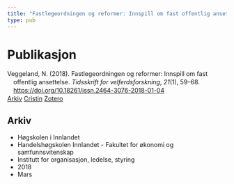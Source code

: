 ```yaml
---
title: "Fastlegeordningen og reformer: Innspill om fast offentlig ansettelse"
type: pub
---
```

<h1>Publikasjon</h1>
<article id="csl-bib-container-4IHQK5V6" class="csl-bib-container">
  <div class="csl-bib-body" style="line-height: 1.35; padding-left: 1em; text-indent:-1em;">
  <div class="csl-entry">Veggeland, N. (2018). Fastlegeordningen og reformer: Innspill om fast offentlig ansettelse. <i>Tidsskrift for velferdsforskning</i>, <i>21</i>(1), 59&#x2013;68. <a href="https://doi.org/10.18261/issn.2464-3076-2018-01-04">https://doi.org/10.18261/issn.2464-3076-2018-01-04</a></div>
</div>
  <div class="csl-bib-buttons">
    <a href="#taxonomy-article-4IHQK5V6" class="csl-bib-button">Arkiv</a>
    <a href="https://app.cristin.no/results/show.jsf?id=1573157" alt="Cristin URL" class="csl-bib-button">Cristin</a>
    <a href="http://zotero.org/groups/5022929/items/4IHQK5V6" alt="Zotero URL" class="csl-bib-button">Zotero</a>
  </div>
  <div id="csl-bib-meta-container-4IHQK5V6"></div>
</article>
<div id="csl-bib-meta-4IHQK5V6" class="csl-bib-meta">
  <article id="taxonomy-article-4IHQK5V6" class="taxonomy-article">
    <h1>Arkiv</h1>
    <ul>
      <li>Høgskolen i Innlandet</li>
      <li>Handelshøgskolen Innlandet - Fakultet for økonomi og samfunnsvitenskap</li>
      <li>Institutt for organisasjon, ledelse, styring</li>
      <li>2018</li>
      <li>Mars</li>
    </ul>
  </article>
</div>
